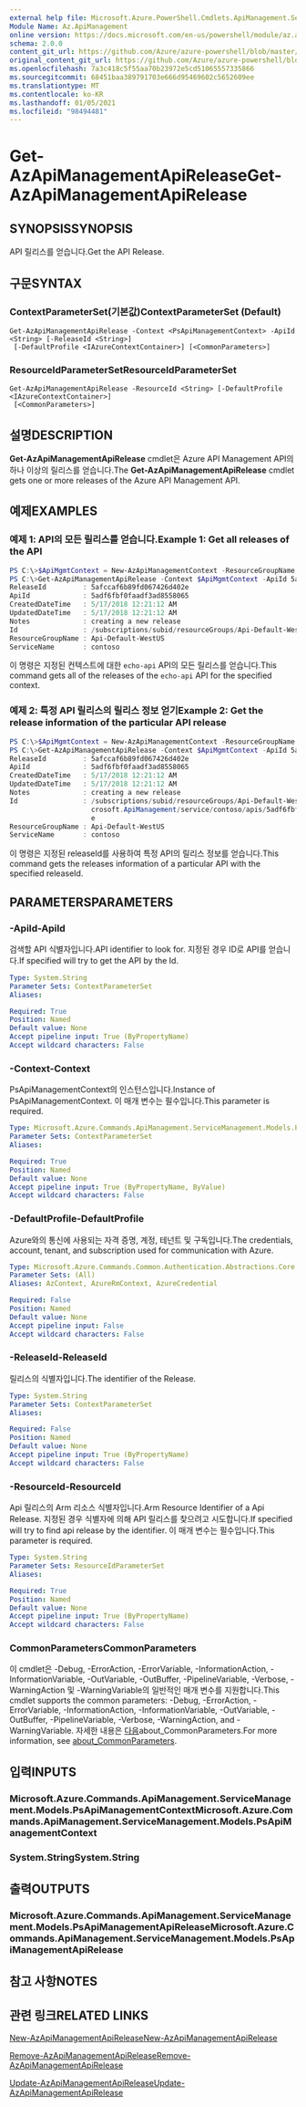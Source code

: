 ```yaml
---
external help file: Microsoft.Azure.PowerShell.Cmdlets.ApiManagement.ServiceManagement.dll-Help.xml
Module Name: Az.ApiManagement
online version: https://docs.microsoft.com/en-us/powershell/module/az.apimanagement/get-azapimanagementapirelease
schema: 2.0.0
content_git_url: https://github.com/Azure/azure-powershell/blob/master/src/ApiManagement/ApiManagement/help/Get-AzApiManagementApiRelease.md
original_content_git_url: https://github.com/Azure/azure-powershell/blob/master/src/ApiManagement/ApiManagement/help/Get-AzApiManagementApiRelease.md
ms.openlocfilehash: 7a3c418c5f55aa70b23972e5cd51065557335866
ms.sourcegitcommit: 68451baa389791703e666d95469602c5652609ee
ms.translationtype: MT
ms.contentlocale: ko-KR
ms.lasthandoff: 01/05/2021
ms.locfileid: "98494481"
---
```

# <span data-ttu-id="d12dc-101">Get-AzApiManagementApiRelease</span><span class="sxs-lookup"><span data-stu-id="d12dc-101">Get-AzApiManagementApiRelease</span></span>

## <span data-ttu-id="d12dc-102">SYNOPSIS</span><span class="sxs-lookup"><span data-stu-id="d12dc-102">SYNOPSIS</span></span>
<span data-ttu-id="d12dc-103">API 릴리스를 얻습니다.</span><span class="sxs-lookup"><span data-stu-id="d12dc-103">Get the API Release.</span></span>

## <span data-ttu-id="d12dc-104">구문</span><span class="sxs-lookup"><span data-stu-id="d12dc-104">SYNTAX</span></span>

### <span data-ttu-id="d12dc-105">ContextParameterSet(기본값)</span><span class="sxs-lookup"><span data-stu-id="d12dc-105">ContextParameterSet (Default)</span></span>
```
Get-AzApiManagementApiRelease -Context <PsApiManagementContext> -ApiId <String> [-ReleaseId <String>]
 [-DefaultProfile <IAzureContextContainer>] [<CommonParameters>]
```

### <span data-ttu-id="d12dc-106">ResourceIdParameterSet</span><span class="sxs-lookup"><span data-stu-id="d12dc-106">ResourceIdParameterSet</span></span>
```
Get-AzApiManagementApiRelease -ResourceId <String> [-DefaultProfile <IAzureContextContainer>]
 [<CommonParameters>]
```

## <span data-ttu-id="d12dc-107">설명</span><span class="sxs-lookup"><span data-stu-id="d12dc-107">DESCRIPTION</span></span>
<span data-ttu-id="d12dc-108">**Get-AzApiManagementApiRelease** cmdlet은 Azure API Management API의 하나 이상의 릴리스를 얻습니다.</span><span class="sxs-lookup"><span data-stu-id="d12dc-108">The **Get-AzApiManagementApiRelease** cmdlet gets one or more releases of the Azure API Management API.</span></span>

## <span data-ttu-id="d12dc-109">예제</span><span class="sxs-lookup"><span data-stu-id="d12dc-109">EXAMPLES</span></span>

### <span data-ttu-id="d12dc-110">예제 1: API의 모든 릴리스를 얻습니다.</span><span class="sxs-lookup"><span data-stu-id="d12dc-110">Example 1: Get all releases of the API</span></span>
```powershell
PS C:\>$ApiMgmtContext = New-AzApiManagementContext -ResourceGroupName "Api-Default-WestUS" -ServiceName "contoso"
PS C:\>Get-AzApiManagementApiRelease -Context $ApiMgmtContext -ApiId 5adf6fbf0faadf3ad8558065
ReleaseId         : 5afccaf6b89fd067426d402e
ApiId             : 5adf6fbf0faadf3ad8558065
CreatedDateTime   : 5/17/2018 12:21:12 AM
UpdatedDateTime   : 5/17/2018 12:21:12 AM
Notes             : creating a new release
Id                : /subscriptions/subid/resourceGroups/Api-Default-WestUS/providers/Microsoft.ApiManagement/service/contoso/apis/5adf6fbf0faadf3ad8558065/releases/5afccaf6b89fd067426d402e
ResourceGroupName : Api-Default-WestUS
ServiceName       : contoso
```

<span data-ttu-id="d12dc-111">이 명령은 지정된 컨텍스트에 대한 `echo-api` API의 모든 릴리스를 얻습니다.</span><span class="sxs-lookup"><span data-stu-id="d12dc-111">This command gets all of the releases of the `echo-api` API for the specified context.</span></span>

### <span data-ttu-id="d12dc-112">예제 2: 특정 API 릴리스의 릴리스 정보 얻기</span><span class="sxs-lookup"><span data-stu-id="d12dc-112">Example 2: Get the release information of the particular API release</span></span>
```powershell
PS C:\>$ApiMgmtContext = New-AzApiManagementContext -ResourceGroupName "Api-Default-WestUS" -ServiceName "contoso"
PS C:\>Get-AzApiManagementApiRelease -Context $ApiMgmtContext -ApiId 5adf6fbf0faadf3ad8558065 -ReleaseId 5afccaf6b89fd067426d402e
ReleaseId         : 5afccaf6b89fd067426d402e
ApiId             : 5adf6fbf0faadf3ad8558065
CreatedDateTime   : 5/17/2018 12:21:12 AM
UpdatedDateTime   : 5/17/2018 12:21:12 AM
Notes             : creating a new release
Id                : /subscriptions/subid/resourceGroups/Api-Default-WestUS/providers/Mi
                    crosoft.ApiManagement/service/contoso/apis/5adf6fbf0faadf3ad8558065/releases/5afccaf6b89fd067426d402
                    e
ResourceGroupName : Api-Default-WestUS
ServiceName       : contoso
```

<span data-ttu-id="d12dc-113">이 명령은 지정된 releaseId를 사용하여 특정 API의 릴리스 정보를 얻습니다.</span><span class="sxs-lookup"><span data-stu-id="d12dc-113">This command gets the releases information of a particular API with the specified releaseId.</span></span>

## <span data-ttu-id="d12dc-114">PARAMETERS</span><span class="sxs-lookup"><span data-stu-id="d12dc-114">PARAMETERS</span></span>

### <span data-ttu-id="d12dc-115">-ApiId</span><span class="sxs-lookup"><span data-stu-id="d12dc-115">-ApiId</span></span>
<span data-ttu-id="d12dc-116">검색할 API 식별자입니다.</span><span class="sxs-lookup"><span data-stu-id="d12dc-116">API identifier to look for.</span></span>
<span data-ttu-id="d12dc-117">지정된 경우 ID로 API를 얻습니다.</span><span class="sxs-lookup"><span data-stu-id="d12dc-117">If specified will try to get the API by the Id.</span></span>

```yaml
Type: System.String
Parameter Sets: ContextParameterSet
Aliases:

Required: True
Position: Named
Default value: None
Accept pipeline input: True (ByPropertyName)
Accept wildcard characters: False
```

### <span data-ttu-id="d12dc-118">-Context</span><span class="sxs-lookup"><span data-stu-id="d12dc-118">-Context</span></span>
<span data-ttu-id="d12dc-119">PsApiManagementContext의 인스턴스입니다.</span><span class="sxs-lookup"><span data-stu-id="d12dc-119">Instance of PsApiManagementContext.</span></span>
<span data-ttu-id="d12dc-120">이 매개 변수는 필수입니다.</span><span class="sxs-lookup"><span data-stu-id="d12dc-120">This parameter is required.</span></span>

```yaml
Type: Microsoft.Azure.Commands.ApiManagement.ServiceManagement.Models.PsApiManagementContext
Parameter Sets: ContextParameterSet
Aliases:

Required: True
Position: Named
Default value: None
Accept pipeline input: True (ByPropertyName, ByValue)
Accept wildcard characters: False
```

### <span data-ttu-id="d12dc-121">-DefaultProfile</span><span class="sxs-lookup"><span data-stu-id="d12dc-121">-DefaultProfile</span></span>
<span data-ttu-id="d12dc-122">Azure와의 통신에 사용되는 자격 증명, 계정, 테넌트 및 구독입니다.</span><span class="sxs-lookup"><span data-stu-id="d12dc-122">The credentials, account, tenant, and subscription used for communication with Azure.</span></span>

```yaml
Type: Microsoft.Azure.Commands.Common.Authentication.Abstractions.Core.IAzureContextContainer
Parameter Sets: (All)
Aliases: AzContext, AzureRmContext, AzureCredential

Required: False
Position: Named
Default value: None
Accept pipeline input: False
Accept wildcard characters: False
```

### <span data-ttu-id="d12dc-123">-ReleaseId</span><span class="sxs-lookup"><span data-stu-id="d12dc-123">-ReleaseId</span></span>
<span data-ttu-id="d12dc-124">릴리스의 식별자입니다.</span><span class="sxs-lookup"><span data-stu-id="d12dc-124">The identifier of the Release.</span></span>

```yaml
Type: System.String
Parameter Sets: ContextParameterSet
Aliases:

Required: False
Position: Named
Default value: None
Accept pipeline input: True (ByPropertyName)
Accept wildcard characters: False
```

### <span data-ttu-id="d12dc-125">-ResourceId</span><span class="sxs-lookup"><span data-stu-id="d12dc-125">-ResourceId</span></span>
<span data-ttu-id="d12dc-126">Api 릴리스의 Arm 리소스 식별자입니다.</span><span class="sxs-lookup"><span data-stu-id="d12dc-126">Arm Resource Identifier of a Api Release.</span></span> <span data-ttu-id="d12dc-127">지정된 경우 식별자에 의해 API 릴리스를 찾으려고 시도합니다.</span><span class="sxs-lookup"><span data-stu-id="d12dc-127">If specified will try to find api release by the identifier.</span></span> <span data-ttu-id="d12dc-128">이 매개 변수는 필수입니다.</span><span class="sxs-lookup"><span data-stu-id="d12dc-128">This parameter is required.</span></span>

```yaml
Type: System.String
Parameter Sets: ResourceIdParameterSet
Aliases:

Required: True
Position: Named
Default value: None
Accept pipeline input: True (ByPropertyName)
Accept wildcard characters: False
```

### <span data-ttu-id="d12dc-129">CommonParameters</span><span class="sxs-lookup"><span data-stu-id="d12dc-129">CommonParameters</span></span>
<span data-ttu-id="d12dc-130">이 cmdlet은 -Debug, -ErrorAction, -ErrorVariable, -InformationAction, -InformationVariable, -OutVariable, -OutBuffer, -PipelineVariable, -Verbose, -WarningAction 및 -WarningVariable의 일반적인 매개 변수를 지원합니다.</span><span class="sxs-lookup"><span data-stu-id="d12dc-130">This cmdlet supports the common parameters: -Debug, -ErrorAction, -ErrorVariable, -InformationAction, -InformationVariable, -OutVariable, -OutBuffer, -PipelineVariable, -Verbose, -WarningAction, and -WarningVariable.</span></span> <span data-ttu-id="d12dc-131">자세한 내용은 [다음](http://go.microsoft.com/fwlink/?LinkID=113216)about_CommonParameters.</span><span class="sxs-lookup"><span data-stu-id="d12dc-131">For more information, see [about_CommonParameters](http://go.microsoft.com/fwlink/?LinkID=113216).</span></span>

## <span data-ttu-id="d12dc-132">입력</span><span class="sxs-lookup"><span data-stu-id="d12dc-132">INPUTS</span></span>

### <span data-ttu-id="d12dc-133">Microsoft.Azure.Commands.ApiManagement.ServiceManagement.Models.PsApiManagementContext</span><span class="sxs-lookup"><span data-stu-id="d12dc-133">Microsoft.Azure.Commands.ApiManagement.ServiceManagement.Models.PsApiManagementContext</span></span>

### <span data-ttu-id="d12dc-134">System.String</span><span class="sxs-lookup"><span data-stu-id="d12dc-134">System.String</span></span>

## <span data-ttu-id="d12dc-135">출력</span><span class="sxs-lookup"><span data-stu-id="d12dc-135">OUTPUTS</span></span>

### <span data-ttu-id="d12dc-136">Microsoft.Azure.Commands.ApiManagement.ServiceManagement.Models.PsApiManagementApiRelease</span><span class="sxs-lookup"><span data-stu-id="d12dc-136">Microsoft.Azure.Commands.ApiManagement.ServiceManagement.Models.PsApiManagementApiRelease</span></span>

## <span data-ttu-id="d12dc-137">참고 사항</span><span class="sxs-lookup"><span data-stu-id="d12dc-137">NOTES</span></span>

## <span data-ttu-id="d12dc-138">관련 링크</span><span class="sxs-lookup"><span data-stu-id="d12dc-138">RELATED LINKS</span></span>

[<span data-ttu-id="d12dc-139">New-AzApiManagementApiRelease</span><span class="sxs-lookup"><span data-stu-id="d12dc-139">New-AzApiManagementApiRelease</span></span>](./Get-AzApiManagementApiRelease.md)

[<span data-ttu-id="d12dc-140">Remove-AzApiManagementApiRelease</span><span class="sxs-lookup"><span data-stu-id="d12dc-140">Remove-AzApiManagementApiRelease</span></span>](./Remove-AzApiManagementApiRelease.md)

[<span data-ttu-id="d12dc-141">Update-AzApiManagementApiRelease</span><span class="sxs-lookup"><span data-stu-id="d12dc-141">Update-AzApiManagementApiRelease</span></span>](./Update-AzApiManagementApiRelease.md)